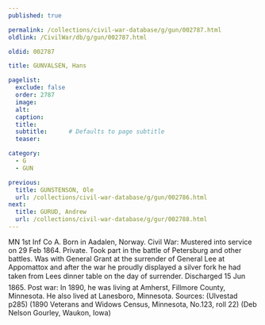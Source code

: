 ```yaml
---
published: true

permalink: /collections/civil-war-database/g/gun/002787.html
oldlink: /CivilWar/db/g/gun/002787.html

oldid: 002787

title: GUNVALSEN, Hans

pagelist:
  exclude: false
  order: 2787
  image: 
  alt:
  caption:
  title:
  subtitle:      # Defaults to page subtitle
  teaser:

category: 
  - G 
  - GUN

previous:
  title: GUNSTENSON, Ole
  url: /collections/civil-war-database/g/gun/002786.html  
next:
  title: GURUD, Andrew
  url: /collections/civil-war-database/g/gur/002788.html   
---
```

MN 1st Inf Co A. Born in Aadalen, Norway. Civil War: Mustered into service on 29 Feb 1864. Private. Took part in the battle of Petersburg and other battles. Was with General Grant at the surrender of General Lee at Appomattox and after the war he proudly displayed a silver fork he had taken from Lee&#146;s dinner table on the day of surrender. Discharged 15 Jun 1865. Post war: In 1890, he was living at Amherst, Fillmore County, Minnesota. He also lived at Lanesboro, Minnesota. Sources: (Ulvestad p285) (1890 Veterans and Widows Census, Minnesota, No.123, roll 22) (Deb Nelson Gourley, Waukon, Iowa)